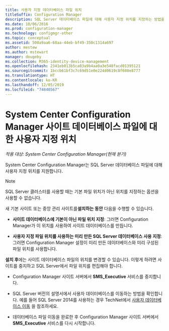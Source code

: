 ```yaml
---
title: 사용자 지정 데이터베이스 파일 위치
titleSuffix: Configuration Manager
description: SQL Server 데이터베이스 파일에 대해 사용자 지정 위치를 지정하는 방법을 알아봅니다.
ms.date: 10/06/2016
ms.prod: configuration-manager
ms.technology: configmgr-other
ms.topic: conceptual
ms.assetid: 500a9aa6-68aa-44eb-bf49-350c1314a697
author: mestew
ms.author: mstewart
manager: dougeby
ms.collection: M365-identity-device-management
ms.openlocfilehash: 2341eb013b5ca03a9b4aa0a3e548facd01395121
ms.sourcegitcommit: 1bccb61bf3c7c69d51e0e224d0619c8f608e8777
ms.translationtype: HT
ms.contentlocale: ko-KR
ms.lasthandoff: 12/05/2019
ms.locfileid: "74840567"
---
```

# <a name="custom-locations-for-system-center-configuration-manager-site-database-files"></a>System Center Configuration Manager 사이트 데이터베이스 파일에 대한 사용자 지정 위치

*적용 대상: System Center Configuration Manager(현재 분기)*

 System Center Configuration Manager는 SQL Server 데이터베이스 파일에 대해 사용자 지정 위치를 지원합니다.  

> [!NOTE]  
>  SQL Server 클러스터를 사용할 때는 기본 파일 위치가 아닌 위치를 지정하는 옵션을 사용할 수 없습니다.  

 새 기본 사이트 또는 중앙 관리 사이트를**설치하는 동안** 다음을 수행할 수 있습니다.  

-   **사이트 데이터베이스에 기본이 아닌 파일 위치 지정**: 그러면 Configuration Manager가 이 위치를 사용하여 사이트 데이터베이스를 만듭니다.  

-   **사용자 지정 파일 위치를 사용하는 미리 만든 SQL Server 데이터베이스 사용 지정**:  그러면 Configuration Manager 설정이 미리 만든 데이터베이스와 미리 구성된 파일 위치를 사용합니다.  

**설치 후**에는 사이트 데이터베이스 파일의 위치를 변경할 수 있습니다. 이렇게 하려면 사이트를 중지하고 SQL Server에서 파일 위치를 편집해야 합니다.  

-   Configuration Manager 사이트 서버에서 **SMS_Executive** 서비스를 중지합니다.  

-   SQL Server 버전의 설명서에서 사용자 데이터베이스를 이동하는 방법을 확인합니다. 예를 들어 SQL Server 2014를 사용하는 경우 TechNet에서 [사용자 데이터베이스 이동](https://technet.microsoft.com/library/ms345483\(v=sql.120\).aspx) 을 참조하세요.  

-   데이터베이스 파일 이동을 완료한 후 Configuration Manager 사이트 서버에서 **SMS_Executive** 서비스를 다시 시작합니다.  
